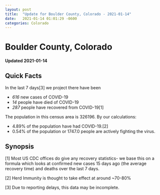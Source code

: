 ```yaml
---
layout: post
title:  "Update for Boulder County, Colorado - 2021-01-14"
date:   2021-01-14 01:01:29 -0600
categories: Colorado
---
```


# Boulder County, Colorado
#### Updated 2021-01-14

## Quick Facts

In the last 7 days[3] we project there have been
- *616* new cases of COVID-19
- *14* people have died of COVID-19
- *287* people have recovered from COVID-19[1]

The population in this census area is 326196. By our calculations:
- 4.89% of the population have had COVID-19.[2]
- 0.54% of the population or 1747.0 people are actively fighting the virus.

## Synopsis




[1] Most US CDC offices do give any recovery statistics- we base this on a formula which looks at confirmed new cases
15 days ago (the average recovery time) and deaths over the last 7 days.

[2] Herd Immunity is thought to take effect at around ~70-80%

[3] Due to reporting delays, this data may be incomplete.
 
    